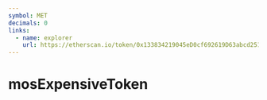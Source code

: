 ```yaml
---
symbol: MET
decimals: 0
links:
  - name: explorer
    url: https://etherscan.io/token/0x133834219045eD0cf692619D63abcd251e6B1ca1
---
```


# mosExpensiveToken
